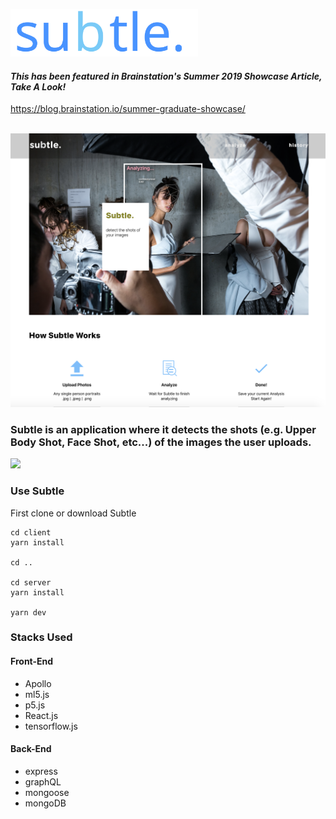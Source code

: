 <img src="https://github.com/knamgung/subtle/blob/master/client/src/assets/logos/blue-logo.svg" alt="logo"
	title="subtle" width="300" />
  <br/>
  

#### *This has been featured in Brainstation's Summer 2019 Showcase Article, Take A Look!*
https://blog.brainstation.io/summer-graduate-showcase/
</br>

</br>



  <img src="https://github.com/knamgung/subtle/blob/master/client/readmefile/MainScreen.png" />
  






### Subtle is an application where it detects the shots (e.g. Upper Body Shot, Face Shot, etc...) of the images the user uploads.




![](https://github.com/knamgung/subtle/blob/master/client/readmefile/example.gif)

### Use Subtle


First clone or download Subtle

```
cd client
yarn install

cd ..

cd server
yarn install

yarn dev
```


### Stacks Used

#### Front-End
* Apollo
* ml5.js
* p5.js
* React.js
* tensorflow.js

#### Back-End
* express
* graphQL
* mongoose
* mongoDB
